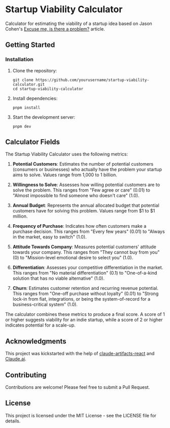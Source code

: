 # Startup Viability Calculator

Calculator for estimating the viability of a startup idea based on Jason Cohen's [Excuse me, is there a problem?](https://longform.asmartbear.com/problem/) article.

## Getting Started

### Installation

1. Clone the repository:

   ```
   git clone https://github.com/yourusername/startup-viability-calculator.git
   cd startup-viability-calculator
   ```

2. Install dependencies:

   ```
   pnpm install
   ```

3. Start the development server:
   ```
   pnpm dev
   ```

## Calculator Fields

The Startup Viability Calculator uses the following metrics:

1. **Potential Customers**: Estimates the number of potential customers (consumers or businesses) who actually have the problem your startup aims to solve. Values range from 1,000 to 1 billion.

2. **Willingness to Solve**: Assesses how willing potential customers are to solve the problem. This ranges from "Few agree or care" (0.01) to "Almost impossible to find someone who doesn't care" (1.0).

3. **Annual Budget**: Represents the annual allocated budget that potential customers have for solving this problem. Values range from $1 to $1 million.

4. **Frequency of Purchase**: Indicates how often customers make a purchase decision. This ranges from "Every few years" (0.01) to "Always in the market, easy to switch" (1.0).

5. **Attitude Towards Company**: Measures potential customers' attitude towards your company. This ranges from "They cannot buy from you" (0) to "Mission-level emotional desire to select you" (1.0).

6. **Differentiation**: Assesses your competitive differentiation in the market. This ranges from "No material differentiation" (0.1) to "One-of-a-kind solution that has no viable alternative" (1.0).

7. **Churn**: Estimates customer retention and recurring revenue potential. This ranges from "One-off purchase without loyalty" (0.01) to "Strong lock-in from fiat, integrations, or being the system-of-record for a business-critical system" (1.0).

The calculator combines these metrics to produce a final score. A score of 1 or higher suggests viability for an indie startup, while a score of 2 or higher indicates potential for a scale-up.

## Acknowledgments

This project was kickstarted with the help of [claude-artifacts-react](https://github.com/risonsimon/claude-artifacts-react) and [Claude.ai](https://claude.ai/).

## Contributing

Contributions are welcome! Please feel free to submit a Pull Request.

## License

This project is licensed under the MIT License - see the LICENSE file for details.
